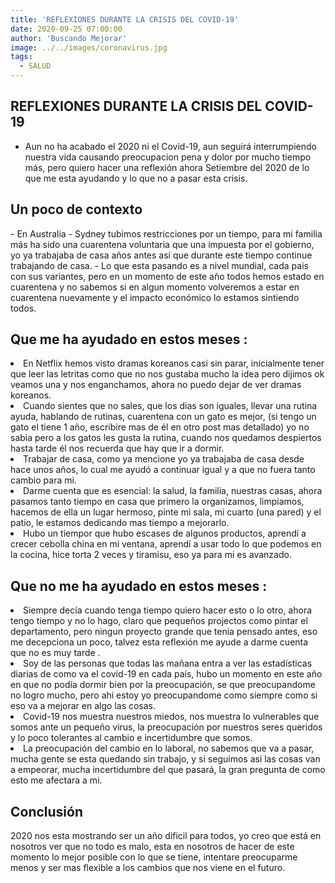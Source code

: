 ```yaml
---
title: 'REFLEXIONES DURANTE LA CRISIS DEL COVID-19'
date: 2020-09-25 07:00:00
author: 'Buscando Mejorar'
image: ../../images/coronavirus.jpg
tags:
  - SALUD
---
```

## REFLEXIONES DURANTE LA CRISIS DEL COVID-19 
- Aun no ha acabado el 2020 ni el Covid-19, aun seguirá interrumpiendo nuestra vida causando preocupacion pena y dolor por mucho tiempo más, pero quiero hacer una reflexión ahora Setiembre del 2020 de lo que me esta ayudando y lo que no a pasar esta crisis. 

<H2>Un poco de contexto </H2>
- En Australia - Sydney tubimos restricciones por un tiempo, para mi familia más ha sido una cuarentena voluntaria que una impuesta por el gobierno, yo ya trabajaba de casa años antes así que durante este tiempo continue trabajando de casa.
- Lo que esta pasando es a nivel mundial, cada pais con sus variantes, pero en un momento de este año todos hemos estado en cuarentena y no sabemos si en algun momento volveremos a estar en cuarentena nuevamente y el impacto económico lo estamos sintiendo todos.

<H2> Que me ha ayudado en estos meses : </H2>
<li>En Netflix hemos visto dramas koreanos casi sin parar, inicialmente tener que leer las letritas como que no nos gustaba mucho la idea pero dijimos ok veamos una y nos enganchamos, ahora no puedo dejar de ver dramas koreanos. </li> 
<li>Cuando sientes que no sales, que los dias son iguales, llevar una rutina ayuda, hablando de rutinas, cuarentena con un gato es mejor, (si tengo un gato el tiene 1 año, escribire mas de él en otro post mas detallado) yo no sabia pero a los gatos les gusta la rutina, cuando nos quedamos despiertos hasta tarde él nos recuerda que hay que ir a dormir.</li> 
<li>Trabajar de casa, como ya mencione yo ya trabajaba de casa desde hace unos años, lo cual me ayudó a continuar igual y a que no fuera tanto cambio para mi.</li>
<li>Darme cuenta que es esencial: la salud, la familia, nuestras casas, ahora pasamos tanto tiempo en casa que primero la organizamos, limpiamos, hacemos de ella un lugar hermoso, pinte mi sala, mi cuarto (una pared) y el patio, le estamos dedicando mas tiempo a mejorarlo. </li>
<li>Hubo un tiempor que hubo escases de algunos productos, aprendí a crecer cebolla china en mi ventana, aprendí a usar todo lo que podemos en la cocina, hice torta 2 veces y tiramisu, eso ya para mi es avanzado.</li>

<H2>Que no me ha ayudado en estos meses : </H2>
<li>Siempre decía cuando tenga tiempo quiero hacer esto o lo otro, ahora tengo tiempo y no lo hago, claro que pequeños projectos como pintar el departamento, pero ningun proyecto grande que tenia pensado antes, eso me decepciona un poco, talvez esta reflexión me ayude a darme cuenta que no es muy tarde . </li>
<li>Soy de las personas que todas las mañana entra a ver las estadísticas diarias de como va el covid-19 en cada país, hubo un momento en este año en que no podía dormir bien por la preocupación, se que preocupandome no logro mucho, pero ahi estoy yo preocupandome como siempre como si eso va a mejorar en algo las cosas. </li>
<li>Covid-19 nos muestra nuestros miedos, nos muestra lo vulnerables que somos ante un pequeño virus, la preocupación por nuestros seres queridos y lo poco tolerantes al cambio e incertidumbre que somos.</li>
<li>La preocupación del cambio en lo laboral, no sabemos que va a pasar, mucha gente se esta quedando sin trabajo, y si seguimos asi las cosas van a empeorar, mucha incertidumbre del que pasará, la gran pregunta de como esto me afectara a mi. </li>

<H2>Conclusión </H2>
2020 nos esta mostrando ser un año dificil para todos, yo creo que está en nosotros ver que no todo es malo, esta en nosotros de hacer de este momento lo mejor posible con lo que se tiene, intentare preocuparme menos y ser mas flexible a los cambios que nos viene en el futuro.  
